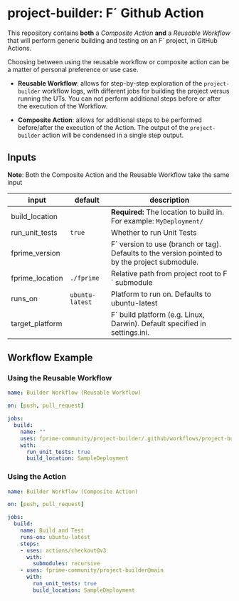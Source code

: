 # project-builder: F´ Github Action 

This repository contains **both** a _Composite Action_ **and** a _Reusable Workflow_ that will perform generic building and testing on an F´ project, in GitHub Actions.

Choosing between using the reusable workflow or composite action can be a matter of personal preference or use case.

- **Reusable Workflow**: allows for step-by-step exploration of the `project-builder` workflow logs, with different jobs for building the project versus running the UTs. You can not perform additional steps before or after the execution of the Workflow.

- **Composite Action**: allows for additional steps to be performed before/after the execution of the Action. The output of the `project-builder` action will be condensed in a single step output.

## Inputs

**Note**: Both the Composite Action and the Reusable Workflow take the same input

| input           | default        | description               |
|-----------------|----------------|---------------------------|
| build_location  |                | **Required:** The location to build in. For example: `MyDeployment/`|
| run_unit_tests  | `true`         | Whether to run Unit Tests|
| fprime_version  |                | F´ version to use (branch or tag). Defaults to the version pointed to by the project submodule.|
| fprime_location | `./fprime`     | Relative path from project root to F´ submodule|
| runs_on         | `ubuntu-latest`| Platform to run on. Defaults to ubuntu-latest|
| target_platform |                | F´ build platform (e.g. Linux, Darwin). Default specified in settings.ini.|


## Workflow Example

### Using the Reusable Workflow

```yaml
name: Builder Workflow (Reusable Workflow)

on: [push, pull_request]

jobs:
  build:
    name: ""
    uses: fprime-community/project-builder/.github/workflows/project-builder.yml@main
    with: 
      run_unit_tests: true
      build_location: SampleDeployment
```

### Using the Action

```yaml
name: Builder Workflow (Composite Action)

on: [push, pull_request]

jobs:
  build:
    name: Build and Test
    runs-on: ubuntu-latest
    steps:
    - uses: actions/checkout@v3
      with:
        submodules: recursive
    - uses: fprime-community/project-builder@main
      with:
        run_unit_tests: true
        build_location: SampleDeployment
```


